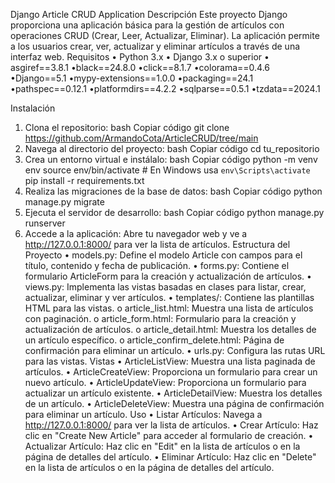 Django Article CRUD Application
Descripción
Este proyecto Django proporciona una aplicación básica para la gestión de artículos con operaciones CRUD (Crear, Leer, Actualizar, Eliminar). 
La aplicación permite a los usuarios crear, ver, actualizar y eliminar artículos a través de una interfaz web.
Requisitos
•	Python 3.x
•	Django 3.x o superior
•	﻿asgiref==3.8.1
•black==24.8.0
•click==8.1.7
•colorama==0.4.6
•Django==5.1
•mypy-extensions==1.0.0
•packaging==24.1
•pathspec==0.12.1
•platformdirs==4.2.2
•sqlparse==0.5.1
•tzdata==2024.1

Instalación
1.	Clona el repositorio:
bash
Copiar código
git clone https://github.com/ArmandoCota/ArticleCRUD/tree/main
2.	Navega al directorio del proyecto:
bash
Copiar código
cd tu_repositorio
3.	Crea un entorno virtual e instálalo:
bash
Copiar código
python -m venv env
source env/bin/activate  # En Windows usa `env\Scripts\activate`
pip install -r requirements.txt
4.	Realiza las migraciones de la base de datos:
bash
Copiar código
python manage.py migrate
5.	Ejecuta el servidor de desarrollo:
bash
Copiar código
python manage.py runserver
6.	Accede a la aplicación:
Abre tu navegador web y ve a http://127.0.0.1:8000/ para ver la lista de artículos.
Estructura del Proyecto
•	models.py: Define el modelo Article con campos para el título, contenido y fecha de publicación.
•	forms.py: Contiene el formulario ArticleForm para la creación y actualización de artículos.
•	views.py: Implementa las vistas basadas en clases para listar, crear, actualizar, eliminar y ver artículos.
•	templates/: Contiene las plantillas HTML para las vistas.
o	article_list.html: Muestra una lista de artículos con paginación.
o	article_form.html: Formulario para la creación y actualización de artículos.
o	article_detail.html: Muestra los detalles de un artículo específico.
o	article_confirm_delete.html: Página de confirmación para eliminar un artículo.
•	urls.py: Configura las rutas URL para las vistas.
Vistas
•	ArticleListView: Muestra una lista paginada de artículos.
•	ArticleCreateView: Proporciona un formulario para crear un nuevo artículo.
•	ArticleUpdateView: Proporciona un formulario para actualizar un artículo existente.
•	ArticleDetailView: Muestra los detalles de un artículo.
•	ArticleDeleteView: Muestra una página de confirmación para eliminar un artículo.
Uso
•	Listar Artículos: Navega a http://127.0.0.1:8000/ para ver la lista de artículos.
•	Crear Artículo: Haz clic en "Create New Article" para acceder al formulario de creación.
•	Actualizar Artículo: Haz clic en "Edit" en la lista de artículos o en la página de detalles del artículo.
•	Eliminar Artículo: Haz clic en "Delete" en la lista de artículos o en la página de detalles del artículo.

